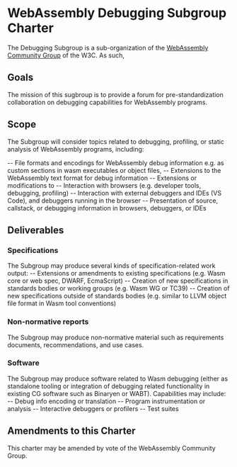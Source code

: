# WebAssembly Debugging Subgroup Charter

The Debugging Subgroup is a sub-organization of the
[WebAssembly Community Group](https://www.w3.org/community/webassembly/) of the W3C.
As such, 

## Goals

The mission of this sugbroup is to provide a forum for pre-standardization
collaboration on debugging capabilities for WebAssembly programs.

## Scope

The Subgroup will consider topics related to debugging, profiling, or
static analysis of WebAssembly programs, including:

-- File formats and encodings for WebAssembly debug information
e.g. as custom sections in wasm executables or object files, 
-- Extensions to the WebAssembly text format for debug information
-- Extensions or modifications to
-- Interaction with browsers (e.g. developer tools, debugging, profiling)
-- Interaction with external debuggers and IDEs (VS Code), and
debuggers running in the browser
-- Presentation of source, callstack, or debugging information in browsers, debuggers,
or IDEs


## Deliverables

### Specifications
The Subgroup may produce several kinds of specification-related work output:
-- Extensions or amendments to existing specifications (e.g. Wasm core or
web spec, DWARF, EcmaScript)
-- Creation of new specifications in standards bodies or working
groups (e.g. Wasm WG or TC39)
-- Creation of new specifications outside of standards bodies
(e.g. similar to LLVM object file format in Wasm tool conventions)

### Non-normative reports
The Subgroup may produce non-normative material such as requirements
documents, recommendations, and use cases.

### Software
The Subgroup may produce software related to Wasm debugging (either as
standalone tooling or integration of debugging related functionality
in existing CG software such as Binaryen or WABT). Capabilities may include:
-- Debug info encoding or translation
-- Program instrumentation or analysis
-- Interactive debuggers or profilers
-- Test suites

## Amendments to this Charter

This charter may be amended by vote of the WebAssembly Community Group.
